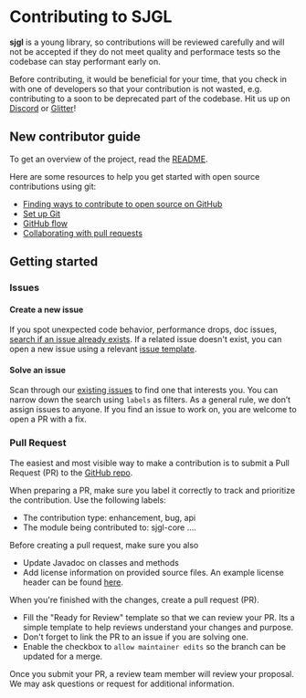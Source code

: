 # Contributing to SJGL

__sjgl__ is a young library, so contributions will be reviewed carefully and will not be accepted if they do not meet quality and performace tests so the codebase can stay performant early on.

Before contributing, it would be beneficial for your time, that you check in with one of developers so that your contribution is not wasted, e.g. contributing to a soon to be deprecated part of the codebase. Hit us up on [Discord](https://discord.gg/YGtpAM6bCZ) or [Glitter](https://gitter.im/simple-java-geometry-library/community?utm_source=share-link&utm_medium=link&utm_campaign=share-link)!

## New contributor guide

To get an overview of the project, read the [README](README.md). 

Here are some resources to help you get started with open source contributions using git:

- [Finding ways to contribute to open source on GitHub](https://docs.github.com/en/get-started/exploring-projects-on-github/finding-ways-to-contribute-to-open-source-on-github)
- [Set up Git](https://docs.github.com/en/get-started/quickstart/set-up-git)
- [GitHub flow](https://docs.github.com/en/get-started/quickstart/github-flow)
- [Collaborating with pull requests](https://docs.github.com/en/github/collaborating-with-pull-requests)

## Getting started

### Issues

#### Create a new issue

If you spot unexpected code behavior, performance drops, doc issues, [search if an issue already exists](https://github.com/kym-chi/sjgl/issues). If a related issue doesn't exist, you can open a new issue using a relevant [issue template](https://github.com/kym-chi/sjgl/tree/master/.github/ISSUE_TEMPLATE). 

#### Solve an issue

Scan through our [existing issues](https://github.com/kym-chi/sjgl/issues) to find one that interests you. You can narrow down the search using `labels` as filters. As a general rule, we don’t assign issues to anyone. If you find an issue to work on, you are welcome to open a PR with a fix.

### Pull Request

The easiest and most visible way to make a contribution is to submit a Pull Request (PR) to the [GitHub repo](https://github.com/kym-chi/sjgl).  

When preparing a PR, make sure you label it correctly to track and prioritize the contribution. Use the following labels:
   * The contribution type: enhancement, bug, api
   * The module being contributed to: sjgl-core ....

Before creating a pull request, make sure you also
* Update Javadoc on classes and methods
* Add license information on provided source files. An example license header can be found [here](license-header.txt). 

When you're finished with the changes, create a pull request (PR).
- Fill the "Ready for Review" template so that we can review your PR. Its a simple template to help reviews understand your changes and purpose.
- Don't forget to link the PR to an issue if you are solving one.
- Enable the checkbox to `allow maintainer edits` so the branch can be updated for a merge.

Once you submit your PR, a review team member will review your proposal. We may ask questions or request for additional information.
